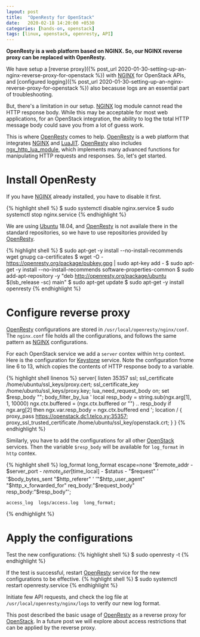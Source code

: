 ```yaml
---
layout: post
title:  "OpenResty for OpenStack"
date:   2020-02-18 14:20:00 +0530
categories: [hands-on, openstack]
tags: [linux, openstack, openresty, API]
---
```


**OpenResty is a web platform based on NGINX. So, our NGINX reverse proxy can be replaced with OpenResty.**

We have setup a [reverse proxy]({% post_url 2020-01-30-setting-up-an-nginx-reverse-proxy-for-openstack %}) with [NGINX] for OpenStack APIs, and [configured logging]({% post_url 2020-01-30-setting-up-an-nginx-reverse-proxy-for-openstack %}) also becasuse logs are an essential part of troubleshooting.

But, there's a limitation in our setup. [NGINX] log module cannot read the HTTP response body. While this may be acceptable for most web applications, for an OpenStack integration, the ability to log the total HTTP message body could save you from a lot of guess work.

This is where [OpenResty] comes to help. [OpenResty] is a web platform that integrates [NGINX] and [LuaJIT]. [OpenResty] also includes [ngx_http_lua_module], which implements many advanced functions for manipulating HTTP requests and responses. So, let's get started.

# Install OpenResty

If you have [NGINX] already installed, you have to disable it first.

{% highlight shell %}
$ sudo systemctl disable nginx.service
$ sudo systemctl stop nginx.service
{% endhighlight %} 

We are using [Ubuntu] 18.04, and [OpenResty] is not availale there in the standard repositories, so we have to use repositories provided by [OpenResty]. 

{% highlight shell %}
$ sudo apt-get -y install --no-install-recommends wget gnupg ca-certificates
$ wget -O - https://openresty.org/package/pubkey.gpg | sudo apt-key add -
$ sudo apt-get -y install --no-install-recommends software-properties-common
$ sudo add-apt-repository -y "deb http://openresty.org/package/ubuntu $(lsb_release -sc) main"
$ sudo apt-get update
$ sudo apt-get -y install openresty
{% endhighlight %}

# Configure reverse proxy

[OpenResty] configurations are stored in `/usr/local/openresty/nginx/conf`. The `nginx.conf` file holds all the configurations, and follows the same pattern as [NGINX] configurations. 

For each OpenStack service we add a `server` contex within `http` context. Here is the configuration for [Keystone] service. Note the configuration frome line 6 to 13, which copies the contents of HTTP response body to a variable.

{% highlight shell linenos %}
    server{
        listen 35357 ssl;
        ssl_certificate /home/ubuntu/ssl_keys/proxy.cert;
        ssl_certificate_key /home/ubuntu/ssl_keys/proxy.key; 
        lua_need_request_body on;
        set $resp_body "";
        body_filter_by_lua '
            local resp_body = string.sub(ngx.arg[1], 1, 10000)
            ngx.ctx.buffered = (ngx.ctx.buffered or "") .. resp_body
            if ngx.arg[2] then
                ngx.var.resp_body = ngx.ctx.buffered
            end
        ';
        location / {
            proxy_pass https://openstack.dc1.telco.xy:35357;
            proxy_ssl_trusted_certificate /home/ubuntu/ssl_key/openstack.crt;
        }
    }
{% endhighlight %} 

Similarly, you have to add the configurations for all other [OpenStack] services. Then the variable `$resp_body` will be available for `log_format` in `http` contex.

{% highlight shell %}
    log_format  long_format escape=none  '$remote_addr - $server_port - $remote_user [$time_local] - $status - "$request" '
                     '$body_bytes_sent "$http_referer" '
                     '"$http_user_agent" "$http_x_forwarded_for" req_body:"$request_body" resp_body:"$resp_body"';

    access_log  logs/access.log  long_format;
{% endhighlight %} 

# Apply the configurations

Test the new configurations:
{% highlight shell %}
$ sudo openresty -t
{% endhighlight %} 

If the test is successful, restart [OpenResty] service for the new configurations to be effective.
{% highlight shell %}
$ sudo systemctl restart openresty.service
{% endhighlight %} 

Initiate few API requests, and check the log file at `/usr/local/openresty/nginx/logs` to verify our new log format. 

This post described the basic usage of [OpenResty] as a reverse proxy for [OpenStack]. In a future post we will explore about access restrictions that can be applied by the reverse proxy.

[NGINX]: https://www.nginx.com/
[OpenResty]: https://openresty.org/en/
[LuaJIT]: https://github.com/openresty/luajit2
[ngx_http_lua_module]: https://github.com/openresty/lua-nginx-module
[Ubuntu]: https://ubuntu.com/
[OpenStack]: https://www.openstack.org/
[Keystone]: https://docs.openstack.org/keystone/latest/